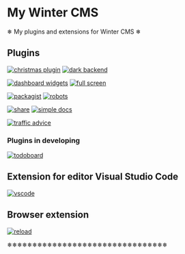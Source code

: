 # My Winter CMS

❄ My plugins and extensions for Winter CMS ❄

## Plugins

[![christmas plugin](https://github-readme-stats.vercel.app/api/pin/?username=WebVPF&repo=wn-christmas-plugin)](https://github.com/WebVPF/wn-christmas-plugin) [![dark backend](https://github-readme-stats.vercel.app/api/pin/?username=WebVPF&repo=wn-darkbackend-plugin)](https://github.com/WebVPF/wn-darkbackend-plugin)

[![dashboard widgets](https://github-readme-stats.vercel.app/api/pin/?username=WebVPF&repo=wn-dashboardwidgets-plugin)](https://github.com/WebVPF/wn-dashboardwidgets-plugin) [![full screen](https://github-readme-stats.vercel.app/api/pin/?username=WebVPF&repo=wn-fullscreen-plugin)](https://github.com/WebVPF/wn-fullscreen-plugin)

[![packagist](https://github-readme-stats.vercel.app/api/pin/?username=WebVPF&repo=wn-packagist-plugin)](https://github.com/WebVPF/wn-packagist-plugin) [![robots](https://github-readme-stats.vercel.app/api/pin/?username=WebVPF&repo=wn-robots-plugin)](https://github.com/WebVPF/wn-robots-plugin)

[![share](https://github-readme-stats.vercel.app/api/pin/?username=WebVPF&repo=wn-share-plugin)](https://github.com/WebVPF/wn-share-plugin) [![simple docs](https://github-readme-stats.vercel.app/api/pin/?username=WebVPF&repo=wn-simpledocs-plugin)](https://github.com/WebVPF/wn-simpledocs-plugin)

[![traffic advice](https://github-readme-stats.vercel.app/api/pin/?username=WebVPF&repo=wn-trafficadvice-plugin)](https://github.com/WebVPF/wn-trafficadvice-plugin)


### Plugins in developing

[![todoboard](https://github-readme-stats.vercel.app/api/pin/?username=WebVPF&repo=wn-todoboard-plugin)](https://github.com/WebVPF/wn-todoboard-plugin)

## Extension for editor Visual Studio Code

[![vscode](https://github-readme-stats.vercel.app/api/pin/?username=WebVPF&repo=vscode-wintercms-console)](https://github.com/WebVPF/vscode-wintercms-console)

## Browser extension

[![reload](https://github-readme-stats.vercel.app/api/pin/?username=WebVPF&repo=octoreload)](https://github.com/WebVPF/octoreload)

❄❄❄❄❄❄❄❄❄❄❄❄❄❄❄❄❄❄❄❄❄❄❄❄❄❄❄❄❄❄❄❄
